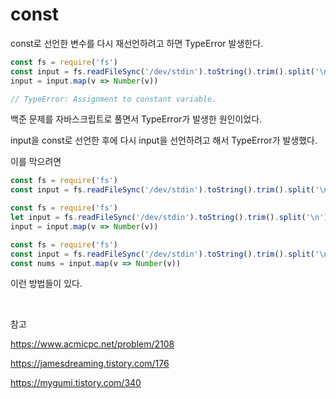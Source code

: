 # const

const로 선언한 변수를 다시 재선언하려고 하면 TypeError 발생한다.

```javascript
const fs = require('fs')
const input = fs.readFileSync('/dev/stdin').toString().trim().split('\n')
input = input.map(v => Number(v))

// TypeError: Assignment to constant variable.
```

백준 문제를 자바스크립트로 풀면서 TypeError가 발생한 원인이었다.

input을 const로 선언한 후에 다시 input을 선언하려고 해서 TypeError가 발생했다.

이를 막으려면

```javascript
const fs = require('fs')
const input = fs.readFileSync('/dev/stdin').toString().trim().split('\n').map(v => Number(v))
```

```javascript
const fs = require('fs')
let input = fs.readFileSync('/dev/stdin').toString().trim().split('\n')
input = input.map(v => Number(v))
```

```javascript
const fs = require('fs')
const input = fs.readFileSync('/dev/stdin').toString().trim().split('\n')
const nums = input.map(v => Number(v))
```

이런 방법들이 있다.

<br>

참고

https://www.acmicpc.net/problem/2108

https://jamesdreaming.tistory.com/176

https://mygumi.tistory.com/340